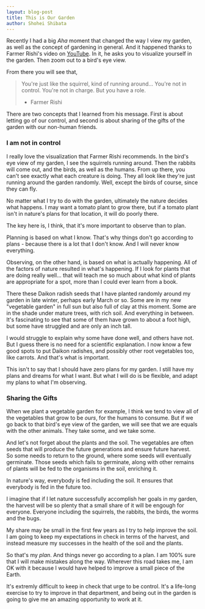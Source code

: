 ```yaml
---
layout: blog-post
title: This is Our Garden
author: Shohei Shibata
---
```


Recently I had a big *Aha* moment that changed the way I view my garden, as well as the concept of gardening in general. And it happened thanks to Farmer Rishi's video on [YouTube](https://www.youtube.com/watch?v=YKAFVtaeYz4). In it, he asks you to visualize yourself in the garden. Then zoom out to a bird's eye view. 

From there you will see that, 

> You're just like the squirrel, kind of running around... You're not in control. You're not in charge. But you have a role.
> - Farmer Rishi

There are two concepts that I learned from his message. First is about letting go of our control, and second is about sharing of the gifts of the garden with our non-human friends.

### I am not in control

I really love the visualization that Farmer Rishi recommends. In the bird's eye view of my garden, I see the squirrels running around. Then the rabbits will come out, and the birds, as well as the humans. From up there, you can't see exactly what each creature is doing. They all look like they're just running around the garden randomly. Well, except the birds of course, since they can fly.

No matter what I try to do with the garden, ultimately the nature decides what happens. I may want a tomato plant to grow there, but if a tomato plant isn't in nature's plans for that location, it will do poorly there. 

The key here is, I think, that it's more important to observe than to plan. 

Planning is based on what I know. That's why things don't go according to plans - because there is a lot that I don't know. And I will never know everything.

Observing, on the other hand, is based on what is actually happening. All of the factors of nature resulted in what's happening. If I look for plants that are doing really well... that will teach me so much about what kind of plants are appropriate for a spot, more than I could ever learn from a book.

There these Daikon radish seeds that I have planted randomly around my garden in late winter, perhaps early March or so. Some are in my new "vegetable garden" in full sun but also full of clay at this moment. Some are in the shade under mature trees, with rich soil. And everything in between. It's fascinating to see that some of them have grown to about a foot high, but some have struggled and are only an inch tall.

I would struggle to explain why some have done well, and others have not. But I guess there is no need for a scientific explanation. I now know a few good spots to put Daikon radishes, and possibly other root vegetables too, like carrots. And that's what is important.

This isn't to say that I should have zero plans for my garden. I still have my plans and dreams for what I want. But what I will do is be flexible, and adapt my plans to what I'm observing. 

### Sharing the Gifts

When we plant a vegetable garden for example, I think we tend to view all of the vegetables that grow to be *ours*, for the humans to consume. But if we go back to that bird's eye view of the garden, we will see that we are equals with the other animals. They take some, and we take some. 

And let's not forget about the plants and the soil. The vegetables are often seeds that will produce the future generations and ensure future harvest. So some needs to return to the ground, where some seeds will eventually germinate. Those seeds which fails to germinate, along with other remains of plants will be fed to the organisms in the soil, enriching it.

In nature's way, everybody is fed including the soil. It ensures that everybody is fed in the future too.

I imagine that if I let nature successfully accomplish her goals in my garden, the harvest will be so plenty that a small share of it will be engough for everyone. Everyone including the squirrels, the rabbits, the birds, the worms and the bugs.

My share may be small in the first few years as I try to help improve the soil. I am going to keep my expectations in check in terms of the harvest, and instead measure my successes in the health of the soil and the plants. 

So that's my *plan*. And things never go according to a plan. I am 100% sure that I will make mistakes along the way. Wherever this road takes me, I am OK with it because I would have helped to improve a small piece of the Earth.

It's extremly difficult to keep in check that urge to be control. It's a life-long exercise to try to improve in that department, and being out in the garden is going to give me an amazing opportunity to work at it.

